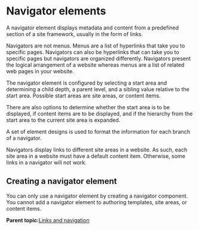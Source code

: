 # Navigator elements 

A navigator element displays metadata and content from a predefined section of a site framework, usually in the form of links.

Navigators are not menus. Menus are a list of hyperlinks that take you to specific pages. Navigators can also be hyperlinks that can take you to specific pages but navigators are organized differently. Navigators present the logical arrangement of a website whereas menus are a list of related web pages in your website.

The navigator element is configured by selecting a start area and determining a child depth, a parent level, and a sibling value relative to the start area. Possible start areas are site areas, or content items.

There are also options to determine whether the start area is to be displayed, if content items are to be displayed, and if the hierarchy from the start area to the current site area is expanded.

A set of element designs is used to format the information for each branch of a navigator.

Navigators display links to different site areas in a website. As such, each site area in a website must have a default content item. Otherwise, some links in a navigator will not work.

## Creating a navigator element

You can only use a navigator element by creating a navigator component. You cannot add a navigator element to authoring templates, site areas, or content items.

**Parent topic:**[Links and navigation ](../wcm/wcm_dev_elements_types_links.md)

